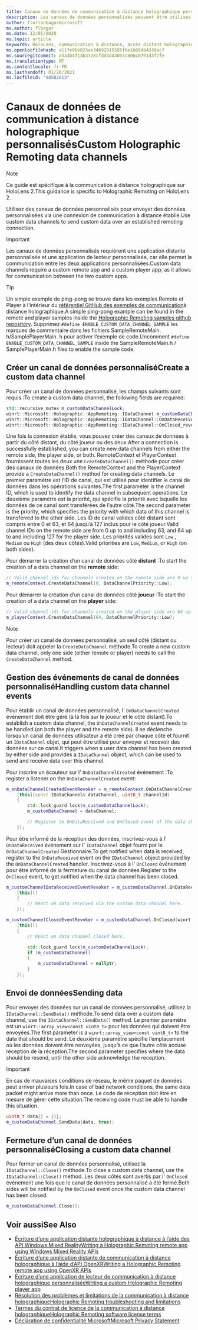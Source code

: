 ```yaml
---
title: Canaux de données de communication à distance holographique personnalisés
description: Les canaux de données personnalisés peuvent être utilisés pour envoyer des données utilisateur sur la connexion de communication à distance holographique déjà établie.
author: florianbagarmicrosoft
ms.author: flbagar
ms.date: 12/01/2020
ms.topic: article
keywords: HoloLens, communication à distance, accès distant holographique, casque de réalité mixte, casque Windows Mixed Reality, casque de réalité virtuelle, canaux de données
ms.openlocfilehash: a11fe0bb023ae34692015585f6e1689db4330ac7
ms.sourcegitcommit: d3a3b4f13b3728cfdd4d43035c806c0791d3f2fe
ms.translationtype: MT
ms.contentlocale: fr-FR
ms.lasthandoff: 01/20/2021
ms.locfileid: "98582613"
---
```

# <a name="custom-holographic-remoting-data-channels"></a><span data-ttu-id="3e478-104">Canaux de données de communication à distance holographique personnalisés</span><span class="sxs-lookup"><span data-stu-id="3e478-104">Custom Holographic Remoting data channels</span></span>

>[!NOTE]
><span data-ttu-id="3e478-105">Ce guide est spécifique à la communication à distance holographique sur HoloLens 2.</span><span class="sxs-lookup"><span data-stu-id="3e478-105">This guidance is specific to Holographic Remoting on HoloLens 2.</span></span>

<span data-ttu-id="3e478-106">Utilisez des canaux de données personnalisés pour envoyer des données personnalisées via une connexion de communication à distance établie.</span><span class="sxs-lookup"><span data-stu-id="3e478-106">Use custom data channels to send custom data over an established remoting connection.</span></span>

>[!IMPORTANT]
><span data-ttu-id="3e478-107">Les canaux de données personnalisés requièrent une application distante personnalisée et une application de lecteur personnalisée, car elle permet la communication entre les deux applications personnalisées.</span><span class="sxs-lookup"><span data-stu-id="3e478-107">Custom data channels require a custom remote app and a custom player app, as it allows for communication between the two custom apps.</span></span>

>[!TIP]
><span data-ttu-id="3e478-108">Un simple exemple de ping-pong se trouve dans les exemples Remote et Player à l’intérieur du [référentiel GitHub des exemples de communication](https://github.com/microsoft/MixedReality-HolographicRemoting-Samples)à distance holographique.</span><span class="sxs-lookup"><span data-stu-id="3e478-108">A simple ping-pong example can be found in the remote and player samples inside the [Holographic Remoting samples github repository](https://github.com/microsoft/MixedReality-HolographicRemoting-Samples).</span></span> <span data-ttu-id="3e478-109">Supprimez ```#define ENABLE_CUSTOM_DATA_CHANNEL_SAMPLE``` les marques de commentaire dans les fichiers SampleRemoteMain. h/SamplePlayerMain. h pour activer l’exemple de code.</span><span class="sxs-lookup"><span data-stu-id="3e478-109">Uncomment ```#define ENABLE_CUSTOM_DATA_CHANNEL_SAMPLE``` inside the SampleRemoteMain.h / SamplePlayerMain.h files to enable the sample code.</span></span>


## <a name="create-a-custom-data-channel"></a><span data-ttu-id="3e478-110">Créer un canal de données personnalisé</span><span class="sxs-lookup"><span data-stu-id="3e478-110">Create a custom data channel</span></span>


<span data-ttu-id="3e478-111">Pour créer un canal de données personnalisé, les champs suivants sont requis :</span><span class="sxs-lookup"><span data-stu-id="3e478-111">To create a custom data channel, the following fields are required:</span></span>
```cpp
std::recursive_mutex m_customDataChannelLock;
winrt::Microsoft::Holographic::AppRemoting::IDataChannel m_customDataChannel = nullptr;
winrt::Microsoft::Holographic::AppRemoting::IDataChannel::OnDataReceived_revoker m_customChannelDataReceivedEventRevoker;
winrt::Microsoft::Holographic::AppRemoting::IDataChannel::OnClosed_revoker m_customChannelClosedEventRevoker;
```

<span data-ttu-id="3e478-112">Une fois la connexion établie, vous pouvez créer des canaux de données à partir du côté distant, du côté joueur ou des deux.</span><span class="sxs-lookup"><span data-stu-id="3e478-112">After a connection is successfully established, you can create new data channels from either the remote side, the player side, or both.</span></span> <span data-ttu-id="3e478-113">RemoteContext et PlayerContext fournissent toutes les deux une ```CreateDataChannel()``` méthode pour créer des canaux de données.</span><span class="sxs-lookup"><span data-stu-id="3e478-113">Both the RemoteContext and the PlayerContext provide a ```CreateDataChannel()``` method for creating data channels.</span></span> <span data-ttu-id="3e478-114">Le premier paramètre est l’ID de canal, qui est utilisé pour identifier le canal de données dans les opérations suivantes.</span><span class="sxs-lookup"><span data-stu-id="3e478-114">The first parameter is the channel ID, which is used to identify the data channel in subsequent operations.</span></span> <span data-ttu-id="3e478-115">Le deuxième paramètre est la priorité, qui spécifie la priorité avec laquelle les données de ce canal sont transférées de l’autre côté.</span><span class="sxs-lookup"><span data-stu-id="3e478-115">The second parameter is the priority, which specifies the priority with which data of this channel is transferred to the other side.</span></span> <span data-ttu-id="3e478-116">Les ID de canal valides côté distant sont compris entre 0 et 63, et 64 jusqu’à 127 inclus pour le côté joueur.</span><span class="sxs-lookup"><span data-stu-id="3e478-116">Valid channel IDs on the remote side are from 0 up to and including 63, and 64 up to and including 127 for the player side.</span></span> <span data-ttu-id="3e478-117">Les priorités valides sont ```Low``` , ```Medium``` ou ```High``` (des deux côtés).</span><span class="sxs-lookup"><span data-stu-id="3e478-117">Valid priorities are ```Low```, ```Medium```, or ```High``` (on both sides).</span></span>

<span data-ttu-id="3e478-118">Pour démarrer la création d’un canal de données côté **distant** :</span><span class="sxs-lookup"><span data-stu-id="3e478-118">To start the creation of a data channel on the **remote** side:</span></span>
```cpp
// Valid channel ids for channels created on the remote side are 0 up to and including 63
m_remoteContext.CreateDataChannel(0, DataChannelPriority::Low);
```

<span data-ttu-id="3e478-119">Pour démarrer la création d’un canal de données côté **joueur** :</span><span class="sxs-lookup"><span data-stu-id="3e478-119">To start the creation of a data channel on the **player** side:</span></span>
```cpp
// Valid channel ids for channels created on the player side are 64 up to and including 127
m_playerContext.CreateDataChannel(64, DataChannelPriority::Low);
```

>[!NOTE]
><span data-ttu-id="3e478-120">Pour créer un canal de données personnalisé, un seul côté (distant ou lecteur) doit appeler la ```CreateDataChannel``` méthode.</span><span class="sxs-lookup"><span data-stu-id="3e478-120">To create a new custom data channel, only one side (either remote or player) needs to call the ```CreateDataChannel``` method.</span></span>

## <a name="handling-custom-data-channel-events"></a><span data-ttu-id="3e478-121">Gestion des événements de canal de données personnalisé</span><span class="sxs-lookup"><span data-stu-id="3e478-121">Handling custom data channel events</span></span>

<span data-ttu-id="3e478-122">Pour établir un canal de données personnalisé, l' ```OnDataChannelCreated``` événement doit être géré (à la fois sur le joueur et le côté distant).</span><span class="sxs-lookup"><span data-stu-id="3e478-122">To establish a custom data channel, the ```OnDataChannelCreated``` event needs to be handled (on both the player and the remote side).</span></span> <span data-ttu-id="3e478-123">Il se déclenche lorsqu’un canal de données utilisateur a été créé par chaque côté et fournit un ```IDataChannel``` objet, qui peut être utilisé pour envoyer et recevoir des données sur ce canal.</span><span class="sxs-lookup"><span data-stu-id="3e478-123">It triggers when a user data channel has been created by either side and provides a ```IDataChannel``` object, which can be used to send and receive data over this channel.</span></span>

<span data-ttu-id="3e478-124">Pour inscrire un écouteur sur l' ```OnDataChannelCreated``` événement :</span><span class="sxs-lookup"><span data-stu-id="3e478-124">To register a listener on the ```OnDataChannelCreated``` event:</span></span>
```cpp
m_onDataChannelCreatedEventRevoker = m_remoteContext.OnDataChannelCreated(winrt::auto_revoke,
    [this](const IDataChannel& dataChannel, uint8_t channelId)
    {
        std::lock_guard lock(m_customDataChannelLock);
        m_customDataChannel = dataChannel;

        // Register to OnDataReceived and OnClosed event of the data channel here, see below...
    });
```

<span data-ttu-id="3e478-125">Pour être informé de la réception des données, inscrivez-vous à l' ```OnDataReceived``` événement sur l' ```IDataChannel``` objet fourni par le ```OnDataChannelCreated``` Gestionnaire.</span><span class="sxs-lookup"><span data-stu-id="3e478-125">To get notified when data is received, register to the ```OnDataReceived``` event on the ```IDataChannel``` object provided by the ```OnDataChannelCreated``` handler.</span></span> <span data-ttu-id="3e478-126">Inscrivez-vous à l' ```OnClosed``` événement pour être informé de la fermeture du canal de données.</span><span class="sxs-lookup"><span data-stu-id="3e478-126">Register to the ```OnClosed``` event, to get notified when the data channel has been closed.</span></span>

```cpp
m_customChannelDataReceivedEventRevoker = m_customDataChannel.OnDataReceived(winrt::auto_revoke, 
    [this]()
    {
        // React on data received via the custom data channel here.
    });

m_customChannelClosedEventRevoker = m_customDataChannel.OnClosed(winrt::auto_revoke,
    [this]()
    {
        // React on data channel closed here.

        std::lock_guard lock(m_customDataChannelLock);
        if (m_customDataChannel)
        {
            m_customDataChannel = nullptr;
        }
    });
```

## <a name="sending-data"></a><span data-ttu-id="3e478-127">Envoi de données</span><span class="sxs-lookup"><span data-stu-id="3e478-127">Sending data</span></span>

<span data-ttu-id="3e478-128">Pour envoyer des données sur un canal de données personnalisé, utilisez la ```IDataChannel::SendData()``` méthode.</span><span class="sxs-lookup"><span data-stu-id="3e478-128">To send data over a custom data channel, use the ```IDataChannel::SendData()``` method.</span></span> <span data-ttu-id="3e478-129">Le premier paramètre est un ```winrt::array_view<const uint8_t>``` pour les données qui doivent être envoyées.</span><span class="sxs-lookup"><span data-stu-id="3e478-129">The first parameter is a ```winrt::array_view<const uint8_t>``` to the data that should be send.</span></span> <span data-ttu-id="3e478-130">Le deuxième paramètre spécifie l’emplacement où les données doivent être renvoyées, jusqu’à ce que l’autre côté accuse réception de la réception.</span><span class="sxs-lookup"><span data-stu-id="3e478-130">The second parameter specifies where the data should be resend, until the other side acknowledge the reception.</span></span> 

>[!IMPORTANT]
><span data-ttu-id="3e478-131">En cas de mauvaises conditions de réseau, le même paquet de données peut arriver plusieurs fois.</span><span class="sxs-lookup"><span data-stu-id="3e478-131">In case of bad network conditions, the same data packet might arrive more than once.</span></span> <span data-ttu-id="3e478-132">Le code de réception doit être en mesure de gérer cette situation.</span><span class="sxs-lookup"><span data-stu-id="3e478-132">The receiving code must be able to handle this situation.</span></span>

```cpp
uint8_t data[] = {1};
m_customDataChannel.SendData(data, true);
```

## <a name="closing-a-custom-data-channel"></a><span data-ttu-id="3e478-133">Fermeture d’un canal de données personnalisé</span><span class="sxs-lookup"><span data-stu-id="3e478-133">Closing a custom data channel</span></span>

<span data-ttu-id="3e478-134">Pour fermer un canal de données personnalisé, utilisez la ```IDataChannel::Close()``` méthode.</span><span class="sxs-lookup"><span data-stu-id="3e478-134">To close a custom data channel, use the ```IDataChannel::Close()``` method.</span></span> <span data-ttu-id="3e478-135">Les deux côtés sont avertis par l' ```OnClosed``` événement une fois que le canal de données personnalisé a été fermé.</span><span class="sxs-lookup"><span data-stu-id="3e478-135">Both sides will be notified by the ```OnClosed``` event once the custom data channel has been closed.</span></span>

```cpp
m_customDataChannel.Close();
```

## <a name="see-also"></a><span data-ttu-id="3e478-136">Voir aussi</span><span class="sxs-lookup"><span data-stu-id="3e478-136">See Also</span></span>
* [<span data-ttu-id="3e478-137">Écriture d’une application distante holographique à distance à l’aide des API Windows Mixed Reality</span><span class="sxs-lookup"><span data-stu-id="3e478-137">Writing a Holographic Remoting remote app using Windows Mixed Reality APIs</span></span>](holographic-remoting-create-remote-wmr.md)
* [<span data-ttu-id="3e478-138">Écriture d’une application distante de communication à distance holographique à l’aide d’API OpenXR</span><span class="sxs-lookup"><span data-stu-id="3e478-138">Writing a Holographic Remoting remote app using OpenXR APIs</span></span>](holographic-remoting-create-remote-openxr.md)
* [<span data-ttu-id="3e478-139">Écriture d’une application de lecteur de communication à distance holographique personnalisée</span><span class="sxs-lookup"><span data-stu-id="3e478-139">Writing a custom Holographic Remoting player app</span></span>](holographic-remoting-create-player.md)
* [<span data-ttu-id="3e478-140">Résolution des problèmes et limitations de la communication à distance holographique</span><span class="sxs-lookup"><span data-stu-id="3e478-140">Holographic Remoting troubleshooting and limitations</span></span>](holographic-remoting-troubleshooting.md)
* [<span data-ttu-id="3e478-141">Termes du contrat de licence de la communication à distance holographique</span><span class="sxs-lookup"><span data-stu-id="3e478-141">Holographic Remoting software license terms</span></span>](//legal/mixed-reality/microsoft-holographic-remoting-software-license-terms)
* [<span data-ttu-id="3e478-142">Déclaration de confidentialité Microsoft</span><span class="sxs-lookup"><span data-stu-id="3e478-142">Microsoft Privacy Statement</span></span>](https://go.microsoft.com/fwlink/?LinkId=521839)